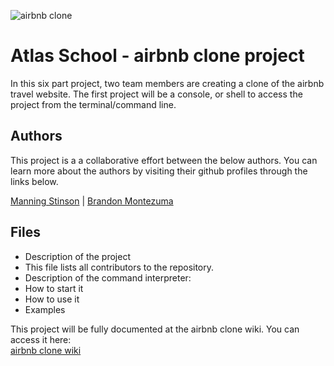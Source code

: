 ![airbnb clone](https://github.com/manningstinson/atlas-AirBnB_clone/assets/104523090/ca11ab2e-0fa6-4c54-96dc-fc30305ef020)

# Atlas School - airbnb clone project
In this six part project, two team members are creating a clone of the airbnb travel website. The first project will be a console, or shell to access the project from the terminal/command line.

## Authors
This project is a a collaborative effort between the below authors. You can learn more about the authors by visiting their github profiles through the links below.<br>

[Manning Stinson](https://github.com/manningstinson) |
[Brandon Montezuma](https://github.com/bmontezuma)

## Files
- Description of the project
- This file lists all contributors to the repository.
- Description of the command interpreter:
- How to start it
- How to use it
- Examples

This project will be fully documented at the airbnb clone wiki. You can access it here:<br>
[airbnb clone wiki](https://github.com/manningstinson/atlas-AirBnB_clone/wiki/airbnb-clone-wiki)
